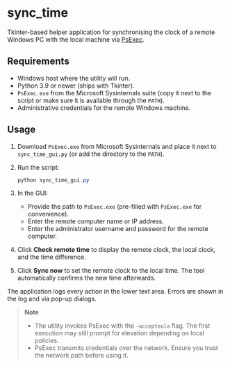 # sync_time

Tkinter-based helper application for synchronising the clock of a remote Windows PC with the local machine via [PsExec](https://learn.microsoft.com/sysinternals/downloads/psexec).

## Requirements

* Windows host where the utility will run.
* Python 3.9 or newer (ships with Tkinter).
* `PsExec.exe` from the Microsoft Sysinternals suite (copy it next to the script or make sure it is available through the `PATH`).
* Administrative credentials for the remote Windows machine.

## Usage

1. Download `PsExec.exe` from Microsoft Sysinternals and place it next to `sync_time_gui.py` (or add the directory to the `PATH`).
2. Run the script:

   ```powershell
   python sync_time_gui.py
   ```

3. In the GUI:
   * Provide the path to `PsExec.exe` (pre-filled with `PsExec.exe` for convenience).
   * Enter the remote computer name or IP address.
   * Enter the administrator username and password for the remote computer.

4. Click **Check remote time** to display the remote clock, the local clock, and the time difference.
5. Click **Sync now** to set the remote clock to the local time. The tool automatically confirms the new time afterwards.

The application logs every action in the lower text area. Errors are shown in the log and via pop-up dialogs.

> **Note**
> * The utility invokes PsExec with the `-accepteula` flag. The first execution may still prompt for elevation depending on local policies.
> * PsExec transmits credentials over the network. Ensure you trust the network path before using it.
